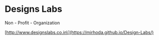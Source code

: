 # Designs Labs
Non - Profit - Organization


[http://www.designslabs.co.in\](https://mirhoda.github.io/Design-Labs/)
